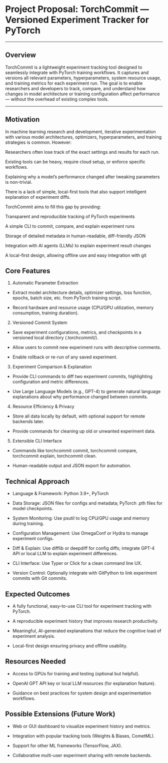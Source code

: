 # Project Proposal: TorchCommit — Versioned Experiment Tracker for PyTorch

---

## Overview

TorchCommit is a lightweight experiment tracking tool designed to seamlessly integrate with PyTorch training workflows. It captures and versions all relevant parameters, hyperparameters, system resource usage, and training metrics for each experiment run. The goal is to enable researchers and developers to track, compare, and understand how changes in model architecture or training configuration affect performance — without the overhead of existing complex tools.

---

## Motivation

In machine learning research and development, iterative experimentation with various model architectures, optimizers, hyperparameters, and training strategies is common. However:

Researchers often lose track of the exact settings and results for each run.

Existing tools can be heavy, require cloud setup, or enforce specific workflows.

Explaining why a model’s performance changed after tweaking parameters is non-trivial.

There is a lack of simple, local-first tools that also support intelligent explanation of experiment diffs.

TorchCommit aims to fill this gap by providing:

Transparent and reproducible tracking of PyTorch experiments

A simple CLI to commit, compare, and explain experiment runs

Storage of detailed metadata in human-readable, diff-friendly JSON

Integration with AI agents (LLMs) to explain experiment result changes

A local-first design, allowing offline use and easy integration with git

## Core Features
1. Automatic Parameter Extraction

- Extract model architecture details, optimizer settings, loss function, epochs, batch size, etc. from PyTorch training script.

- Record hardware and resource usage (CPU/GPU utilization, memory consumption, training duration).

2. Versioned Commit System

- Save experiment configurations, metrics, and checkpoints in a versioned local directory (.torchcommit/).

- Allow users to commit new experiment runs with descriptive comments.

- Enable rollback or re-run of any saved experiment.

3. Experiment Comparison & Explanation

- Provide CLI commands to diff two experiment commits, highlighting configuration and metric differences.

- Use Large Language Models (e.g., GPT-4) to generate natural language explanations about why performance changed between commits.

4. Resource Efficiency & Privacy

- Store all data locally by default, with optional support for remote backends later.

- Provide commands for cleaning up old or unwanted experiment data.

5. Extensible CLI Interface

- Commands like torchcommit commit, torchcommit compare, torchcommit explain, torchcommit clean.

- Human-readable output and JSON export for automation.

## Technical Approach
- Language & Framework: Python 3.9+, PyTorch

- Data Storage: JSON files for configs and metadata; PyTorch .pth files for model checkpoints.

- System Monitoring: Use psutil to log CPU/GPU usage and memory during training.

- Configuration Management: Use OmegaConf or Hydra to manage experiment configs.

- Diff & Explain: Use difflib or deepdiff for config diffs; integrate GPT-4 API or local LLM to explain experiment differences.

- CLI Interface: Use Typer or Click for a clean command line UX.

- Version Control: Optionally integrate with GitPython to link experiment commits with Git commits.

## Expected Outcomes

- A fully functional, easy-to-use CLI tool for experiment tracking with PyTorch.

- A reproducible experiment history that improves research productivity.

- Meaningful, AI-generated explanations that reduce the cognitive load of experiment analysis.

- Local-first design ensuring privacy and offline usability.

## Resources Needed
- Access to GPUs for training and testing (optional but helpful).

- OpenAI GPT API key or local LLM resources (for explanation feature).

- Guidance on best practices for system design and experimentation workflows.

## Possible Extensions (Future Work)
- Web or GUI dashboard to visualize experiment history and metrics.

- Integration with popular tracking tools (Weights & Biases, CometML).

- Support for other ML frameworks (TensorFlow, JAX).

- Collaborative multi-user experiment sharing with remote backends.


